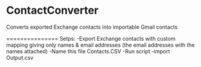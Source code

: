 ContactConverter
================

Converts exported Exchange contacts into importable Gmail contacts

===============
Setps:
-Export Exchange contacts with custom mapping giving only names & email addresses (the email addresses with the names attached)
-Name this file Contacts.CSV
-Run script
-import Output.csv
